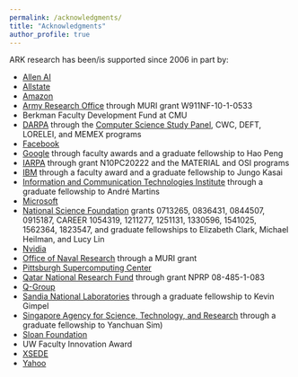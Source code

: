 ```yaml
---
permalink: /acknowledgments/
title: "Acknowledgments"
author_profile: true
---
```


ARK research has been/is supported since 2006 in part by:
* [Allen AI](https://allenai.org)
* [Allstate](http://allstate.com)
* [Amazon](https://amazon.com)
* [Army Research Office](http://www.arl.army.mil/www/default.cfm?page=29) through MURI grant
W911NF-10-1-0533
* Berkman Faculty Development Fund at CMU 
* [DARPA](https://www.darpa.mil) through the [Computer Science Study Panel](https://cs2p.ida.org), CWC, DEFT, LORELEI, and MEMEX programs
* [Facebook](https://facebook.com)
* [Google](https://www.google.com) through faculty awards and a graduate fellowship to Hao Peng
* [IARPA](https://www.iarpa.gov) through grant N10PC20222 and the MATERIAL and OSI programs
* [IBM](https://www.ibm.com) through a faculty award and a graduate fellowship to Jungo Kasai
* [Information and Communication Technologies Institute](http://www.cmuportugal.org) through a graduate fellowship to Andr&eacute; Martins
* [Microsoft](https://microsoft.com)
* [National Science Foundation](https://www.nsf.gov) grants 0713265, 0836431, 0844507, 0915187,
CAREER 1054319, 1211277, 1251131, 1330596, 1541025, 1562364, 1823547, and graduate fellowships to Elizabeth Clark, Michael Heilman, and Lucy Lin
* [Nvidia](https://nvidia.com)
* [Office of Naval Research](https://www.onr.navy.mil) through a MURI grant
* [Pittsburgh Supercomputing Center](https://www.psc.edu)
* [Qatar National Research Fund](http://www.qnrf.org) through grant NPRP 08-485-1-083
* [Q-Group](https://www.q-group.org/) 
* [Sandia National Laboratories](http://www.sandia.gov) through a graduate fellowship to Kevin Gimpel
* [Singapore Agency for Science, Technology, and Research](https://www.a-star.edu.sg/) through a graduate fellowship to Yanchuan Sim)
* [Sloan Foundation](https://sloan.org)
* UW Faculty Innovation Award
* [XSEDE](http://www.xsede.org)
* [Yahoo](http://www.yahoo.com)
